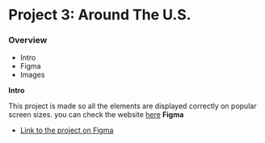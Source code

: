 # Project 3: Around The U.S.

### Overview

- Intro
- Figma
- Images

**Intro**

This project is made so all the elements are displayed correctly on popular screen sizes. you can check the website [here]( https://mqali.github.io/se_project_aroundtheus/)
**Figma**

- [Link to the project on Figma](https://www.figma.com/file/ii4xxsJ0ghevUOcssTlHZv/Sprint-3%3A-Around-the-US?node-id=0%3A1)
